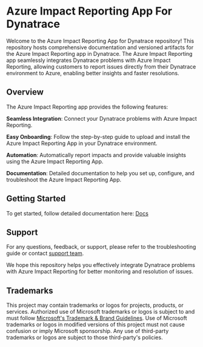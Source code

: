 # Azure Impact Reporting App For Dynatrace 

Welcome to the Azure Impact Reporting App for Dynatrace repository! This repository hosts comprehensive documentation and versioned artifacts for the Azure Impact Reporting app in Dynatrace.
The Azure Impact Reporting app seamlessly integrates Dynatrace problems with Azure Impact Reporting, allowing customers to report issues directly from their Dynatrace environment to Azure, enabling better insights and faster resolutions.

## Overview
The Azure Impact Reporting app provides the following features:

  **Seamless Integration**: Connect your Dynatrace problems with Azure Impact Reporting.
  
  **Easy Onboarding**: Follow the step-by-step guide to upload and install the Azure Impact Reporting App in your Dynatrace environment.
  
  **Automation**: Automatically report impacts and provide valuable insights using the Azure Impact Reporting App.
  
  **Documentation**: Detailed documentation to help you set up, configure, and troubleshoot the Azure Impact Reporting App.

## Getting Started
To get started, follow detailed documentation here: [Docs](./docs/index.md)

## Support
For any questions, feedback, or support, please refer to the troubleshooting guide or contact [support team](mailto:impactrp-preview@microsoft.com).

We hope this repository helps you effectively integrate Dynatrace problems with Azure Impact Reporting for better monitoring and resolution of issues.

## Trademarks

This project may contain trademarks or logos for projects, products, or services. Authorized use of Microsoft 
trademarks or logos is subject to and must follow 
[Microsoft's Trademark & Brand Guidelines](https://www.microsoft.com/en-us/legal/intellectualproperty/trademarks/usage/general).
Use of Microsoft trademarks or logos in modified versions of this project must not cause confusion or imply Microsoft sponsorship.
Any use of third-party trademarks or logos are subject to those third-party's policies.

